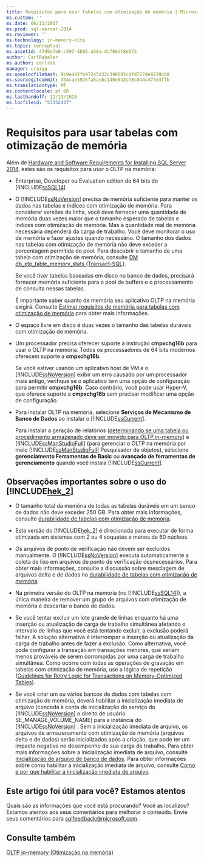 ```yaml
---
title: Requisitos para usar tabelas com otimização de memória | Microsoft Docs
ms.custom: ''
ms.date: 06/13/2017
ms.prod: sql-server-2014
ms.reviewer: ''
ms.technology: in-memory-oltp
ms.topic: conceptual
ms.assetid: 47d9a7e8-c597-4b95-a58a-dcf66df8e572
author: CarlRabeler
ms.author: carlrab
manager: craigg
ms.openlocfilehash: 9b9e442fb97245d32c398602cdfd727de8239cb8
ms.sourcegitcommit: 334cae1925fa5ac6c140e0b2c38c844c477e3ffb
ms.translationtype: MT
ms.contentlocale: pt-BR
ms.lasthandoff: 12/13/2018
ms.locfileid: "53352427"
---
```

# <a name="requirements-for-using-memory-optimized-tables"></a>Requisitos para usar tabelas com otimização de memória
  Além de [Hardware and Software Requirements for Installing SQL Server 2014](../../sql-server/install/hardware-and-software-requirements-for-installing-sql-server.md), estes são os requisitos para usar o OLTP na memória:  
  
-   Enterprise, Developer ou Evaluation edition de 64 bits do [!INCLUDE[ssSQL14](../../includes/sssql14-md.md)].  
  
-   O [!INCLUDE[ssNoVersion](../../includes/ssnoversion-md.md)] precisa de memória suficiente para manter os dados nas tabelas e índices com otimização de memória. Para considerar versões de linha, você deve fornecer uma quantidade de memória duas vezes maior que o tamanho esperado de tabelas e índices com otimização de memória. Mas a quantidade real de memória necessária dependerá da carga de trabalho. Você deve monitorar o uso de memória e fazer ajustes quando necessário. O tamanho dos dados nas tabelas com otimização de memória não deve exceder a porcentagem permitida do pool. Para descobrir o tamanho de uma tabela com otimização de memória, consulte [DM db_xtp_table_memory_stats &#40;Transact-SQL&#41;](/sql/relational-databases/system-dynamic-management-views/sys-dm-db-xtp-table-memory-stats-transact-sql).  
  
     Se você tiver tabelas baseadas em disco no banco de dados, precisará fornecer memória suficiente para o pool de buffers e o processamento de consulta nessas tabelas.  
  
     É importante saber quanto de memória seu aplicativo OLTP na memória exigirá. Consulte [Estimar requisitos de memória para tabelas com otimização de memória](memory-optimized-tables.md) para obter mais informações.  
  
-   O espaço livre em disco é duas vezes o tamanho das tabelas duráveis com otimização de memória.  
  
-   Um processador precisa oferecer suporte à instrução **cmpxchg16b** para usar o OLTP na memória. Todos os processadores de 64 bits modernos oferecem suporte a **cmpxchg16b**.  
  
     Se você estiver usando um aplicativo host de VM e o [!INCLUDE[ssNoVersion](../../includes/ssnoversion-md.md)] exibir um erro causado por um processador mais antigo, verifique se o aplicativo tem uma opção de configuração para permitir **cmpxchg16b**. Caso contrário, você pode usar Hyper-V, que oferece suporte a **cmpxchg16b** sem precisar modificar uma opção de configuração.  
  
-   Para instalar OLTP na memória, selecione **Serviços de Mecanismo de Banco de Dados** ao instalar o [!INCLUDE[ssCurrent](../../../includes/sscurrent-md.md)].  
  
     Para instalar a geração de relatórios ([determinando se uma tabela ou procedimento armazenado deve ser movido para OLTP in-memory](determining-if-a-table-or-stored-procedure-should-be-ported-to-in-memory-oltp.md)) e [!INCLUDE[ssManStudioFull](../../../includes/ssmanstudiofull-md.md)] (para gerenciar o OLTP na memória por meio [!INCLUDE[ssManStudioFull](../../../includes/ssmanstudiofull-md.md)] Pesquisador de objetos), selecione **gerenciamento Ferramentas de Basic** ou **avançado de ferramentas de gerenciamento** quando você instala [!INCLUDE[ssCurrent](../../../includes/sscurrent-md.md)].  
  
## <a name="important-notes-on-using-includehek2includeshek-2-mdmd"></a>Observações importantes sobre o uso do [!INCLUDE[hek_2](../../../includes/hek-2-md.md)]  
  
-   O tamanho total da memória de todas as tabelas duráveis em um banco de dados não deve exceder 250 GB. Para obter mais informações, consulte [durabilidade de tabelas com otimização de memória](durability-for-memory-optimized-tables.md).  
  
-   Esta versão do [!INCLUDE[hek_2](../../../includes/hek-2-md.md)] é direcionada para executar de forma otimizada em sistemas com 2 ou 4 soquetes e menos de 60 núcleos.  
  
-   Os arquivos de ponto de verificação não devem ser excluídos manualmente. O [!INCLUDE[ssNoVersion](../../includes/ssnoversion-md.md)] executa automaticamente a coleta de lixo em arquivos de ponto de verificação desnecessários. Para obter mais informações, consulte a discussão sobre mesclagem de arquivos delta e de dados no [durabilidade de tabelas com otimização de memória](durability-for-memory-optimized-tables.md).  
  
-   Na primeira versão do OLTP na memória (no [!INCLUDE[ssSQL14](../../includes/sssql14-md.md)]), a única maneira de remover um grupo de arquivos com otimização de memória é descartar o banco de dados.  
  
-   Se você tentar excluir um lote grande de linhas enquanto há uma inserção ou atualização de carga de trabalho simultânea afetando o intervalo de linhas que você está tentando excluir, a exclusão poderá falhar. A solução alternativa é interromper a inserção ou atualização da carga de trabalho antes de fazer a exclusão. Como alternativa, você pode configurar a transação em transações menores, que seriam menos prováveis de serem corrompidas por uma carga de trabalho simultânea. Como ocorre com todas as operações de gravação em tabelas com otimização de memória, use a lógica de repetição ([Guidelines for Retry Logic for Transactions on Memory-Optimized Tables](../../database-engine/guidelines-for-retry-logic-for-transactions-on-memory-optimized-tables.md)).  
  
-   Se você criar um ou vários bancos de dados com tabelas com otimização de memória, deverá habilitar a inicialização imediata de arquivo (conceda à conta de inicialização do serviço do [!INCLUDE[ssNoVersion](../../includes/ssnoversion-md.md)] o direito de usuário SE_MANAGE_VOLUME_NAME) para a instância do [!INCLUDE[ssNoVersion](../../includes/ssnoversion-md.md)] . Sem a inicialização imediata de arquivo, os arquivos de armazenamento com otimização de memória (arquivos delta e de dados) serão inicializados após a criação, que pode ter um impacto negativo no desempenho de sua carga de trabalho. Para obter mais informações sobre a inicialização imediata de arquivo, consulte [Inicialização de arquivo de banco de dados](../databases/database-instant-file-initialization.md). Para obter informações sobre como habilitar a inicialização imediata de arquivo, consulte [Como e por que habilitar a inicialização imediata de arquivo](https://blogs.msdn.com/b/sql_pfe_blog/archive/2009/12/23/how-and-why-to-enable-instant-file-initialization.aspx).  
  
## <a name="did-this-article-help-you-were-listening"></a>Este artigo foi útil para você? Estamos atentos  
 Quais são as informações que você está procurando? Você as localizou? Estamos atentos aos seus comentários para melhorar o conteúdo. Envie seus comentários para [sqlfeedback@microsoft.com](mailto:sqlfeedback@microsoft.com?subject=Your%20feedback%20about%20the%20Requirements%20for%20Using%20Memory-Optimized%20Tables%20page).  
  
## <a name="see-also"></a>Consulte também  
 [OLTP in-memory &#40;Otimização na memória&#41;](in-memory-oltp-in-memory-optimization.md)  
  
  
